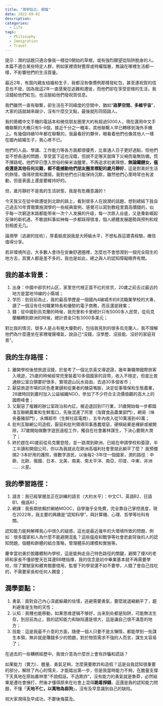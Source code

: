 ```yaml
---
title: "潤學指北- 開篇"
date: 2022-09-02
description: 
categories:
  - Life
tags:
  - Philosophy
  - Immigration
  - Travel
---
```


提示：潤的話題只適合像我一樣從0開始的草根，或有強烈願望從陷阱脫身的人。本篇不適合某些特定人群，例如家裡資財豐厚或特權階層，無論在哪裡生活都一樣，不影響他們的生活質量。

最近2年，有国内親友结婚和生子，我都沒有像慣例那樣發紅包，甚至連祝賀的信息也不發，因為我這2年一直感覺在逃難和遷徙，而他們卻在享受安穩的生活，我沒錢給他們紅包，也沒臉給他們發祝賀信息。

我們雖然一直有聯繫，卻生活在不同緯度的空間中，猶如“**盜夢空間、多維宇宙**”，大家的話就越來越少，沒有什麼交叉點，最後就形同陌路人。

我的簡體中文手機的電話本和微信朋友圈里大約有超過5000人，現在還用中文手機聯繫的大概只有5-6個，接近千分之一概率，其他聯繫人早已轉移到海外手機上。有幾個持續10年都在聯繫的，我最看好的夥伴，眼看着他們也像其他人一樣在國內結婚生子，我心疼不已。

他們的人品、學識、工作能力等各方面都很優秀，比普通人日子更好過點，但他們並不想長遠的問題，享受當下這也沒錯，但說不定哪天就降下災禍而毫無防備，慌不擇路呢。他們早已墮入世俗的柴米油鹽里，不再追求初衷理想，**無論鐵鏈女，瘟疫還是其他任何災難，都不能撼動他們朋友圈里標配的歲月靜好**，這是對美好生活的熱情，值得欣賞和讚揚，我對他們也只能保持沉默，雖然他們心里時常也有波動，但是表面上還是要維持好的。

但，歲月靜好不是我的生活狀態，我是有危機意識的！

今天我又在從中歐遷徙到北歐的路上，看到很多人在說潤的話題，想到總結下我自己過去10年貫徹實施潤學的一些經典案例，感覺可以寫到教程里賣高價錢的，似乎每一次窮途末路都能带来一次个人发展的升级，每一次跌入谷底，又是重新崛起反弹的新机遇，不敢說料事如神每一步都踩得很准，個人總體发展趨勢與预判和规划相差无几。

論潤學（逃避的技術），厚着臉皮說我是大師級水平，不想私吞這寶貴經驗，確信值得分享。

若非環境所迫，大多數人會待在安樂舒適圈裡，怎麼也不會想潤到一個完全陌生的地方去，其實人都是差不多的，我也是如此，總之與人的認知障礙眼界有關。

## 我的基本背景：

1. 出身：中國中部农村山区，家里世代根正苗不红的贫农，20歲之前去过最远的地方是當地18線的小縣城；
2. 学历：到目前為止，我的最高學歷是一個國內4線城市的8流職業學校的大專，讀了一個沒有任何職業特長和優勢的電子商務，而且還是肄業；
3. 錢：從中國到烏克蘭的時候，我兜里和卡里總計只有5000多人民幣，從烏克蘭輾轉到歐洲的時候，總計資金只有3000多美元；

對比我的情況，很多人是占有極大優勢的，包括我見到的很多烏克蘭人，我不理解他們為什麼還坐在家裡噯聲嘆氣，說自己“沒錢，沒學歷、沒技能、沒好的家庭背景”。

## 我的生存路徑：

1. 離開學校後想旅遊沒錢，於是考了一個北京英文導遊證，幾年兼職帶國際旅客入境遊，25歲的時候經常兜里裝着10多個國家的貨幣，收入不穩定，但是比普通辦公室白領要好很多，實現遊山玩水自由，去過30多個省市；
2. 厭惡旅遊市場的灰色產業鏈和從業者的醜惡嘴臉，決定從事環保和生態農業，28歲時回到農村加入公益組織NGO，參加了不少符合主流價值觀的高大上的國際峰會；
3. 又厭惡了複雜的辦公室政治和內訌，被迫退回到IT行業，31歲開始每一步都踏准互聯網農業和生鮮風口，先後混進了阿里（淘寶食品農業部門），網易（味央養豬部門），永輝超市（生鮮社區電商），五年內收入從10萬漲到40萬；
4. 批判互聯網公司造假，厭惡和批判領導同事愚蠢壞惡，硬槓結果是裸辭或被開除，37歲開始做數字遊民遠程工作，獨自在社會叢林謀生，下決心要開大潤了；
5. 終於趕在40歲前從烏克蘭登陸，並一路潤到歐洲，已經在申請學校和簽證，半工半讀和開個公司，你以為我就此在歐洲高福利社會里就此躺平了麼？ 我預備搞2-3本好用的護照，做數字游民，以後每2-3年住一個國家，潤的路徑：中歐、北歐、俄國、日本、北美、南美、南太平洋、南亞、印度、中東、非洲 …… 火星。

## 我的學習路徑：

1. 語言：我已經掌握並正在訓練的語言（大約水平）：中文C1、英語B2、日語B1、俄語A1；
2. 網課：我長期依賴於網絡MOOC，自學幾乎全免費，完全靠自己掌控進度，現在2022年，我主要的興趣是“認知科學”，與計算機、心理、哲學等社科有關。

認知能力能夠解釋我心中很久的疑惑，這也是最近幾年的大環境所致的問題，例如：很多國家和人為什麼不能避開混亂？這些瘟疫和戰爭等社會悲劇背後的人的認知問題，個體和群體的組合策略，管理體系的建模和實施等。

慶幸當初勇於脫離體制內學校，這是能夠走自己特色路徑的關鍵，避開了傻X的老師和家長不懂卻整天在耳邊BB瞎指揮，我的信念是初中畢業基本就不再需要學校，除了實驗室和體育館要借用，監督下的學習還不如不要學，人餓了會自己找吃的，不需要家長和任何人餵食；

## 潤學要點：

1. 勇氣：面對自己內心深處躲藏的怯懦，逃避需要勇氣，要麼就退縮躺平了，趨利避害是生物的天性；
2. 认知：貧賤也能移動，如果思维逻辑不够好，出来到处都是陷阱，可能無法生存，到目前為止，我的認知能力和缺陷還是很大，這是讓自己很不滿意的地方；
3. 技能：這是我最不介意的方面，隨便一個人只要不是太懶惰，都能學到一些謀生本領，無非就是賺錢多少的問題，對於物質需求不強的人而言，謀生太容易了；

在過去的一些糟糕經歷中，我很介意為什麼世上會有詐騙和謊話？

如果能力（實力）、膽量、勇氣足夠，怎麼需要欺詐和造假？這是自我認知很重要的部分，解除了內心的懦夫，才能踏出第一步，但是我當時能力不夠，在膽量支撐下天真地在原始叢林里“不說假話，不造欺詐”，沒有能力的勇氣就是魯莽，必然結果是遭社會捶打，然後才懂得原來在社會上混得**跪着掙錢**，這還是我的認知能力問題，不懂「**天地不仁，以萬物為芻狗**」，沒有及早意識到自己的缺陷。

祝大家潤得及早成功，不要後悔莫及。

